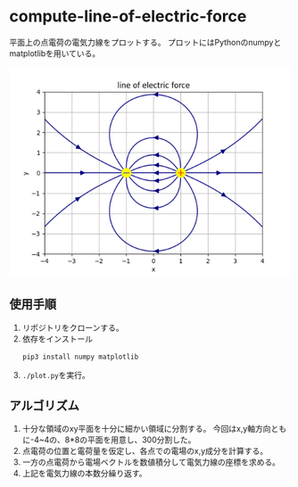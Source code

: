 # compute-line-of-electric-force
平面上の点電荷の電気力線をプロットする。
プロットにはPythonのnumpyとmatplotlibを用いている。

![生成したもの](./line-of-electric-force.png)

## 使用手順
1. リポジトリをクローンする。
1. 依存をインストール
    ```bash
    pip3 install numpy matplotlib
    ```
1. `./plot.py`を実行。

## アルゴリズム
1. 十分な領域のxy平面を十分に細かい領域に分割する。
    今回はx,y軸方向ともに-4~4の、8*8の平面を用意し、300分割した。
1. 点電荷の位置と電荷量を仮定し、各点での電場のx,y成分を計算する。
1. 一方の点電荷から電場ベクトルを数値積分して電気力線の座標を求める。
1. 上記を電気力線の本数分繰り返す。
